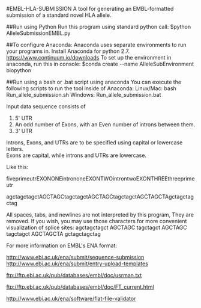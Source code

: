 #EMBL-HLA-SUBMISSION
A tool for generating an EMBL-formatted submission of a standard novel HLA allele. 

##Run using Python
Run this program using standard python call:
$python AlleleSubmissionEMBL.py

##To configure Anaconda:
Anaconda uses separate environments to run your programs in.
Install Anaconda for python 2.7.
https://www.continuum.io/downloads
To set up the environment in anaconda, run this in console:
$conda create --name AlleleSubEnvironment biopython

##Run using a bash or .bat script using anaconda
You can execute the following scripts to run the tool inside of Anaconda:
Linux/Mac:
bash Run_allele_submission.sh
Windows:
Run_allele_submission.bat

Input data sequence consists of 
1) 5' UTR 
2) An odd number of Exons, with an Even number of introns between them.  
3) 3' UTR

Introns, Exons, and UTRs are to be specified using capital or lowercase letters.  
Exons are capital, while introns and UTRs are lowercase.

Like this:

fiveprimeutrEXONONEintrononeEXONTWOintrontwoEXONTHREEthreeprimeutr

agctagctagctAGCTAGCtagctagctAGCTAGCtagctagctAGCTAGCTAgctagctagctag

All spaces, tabs, and newlines are not interpreted by this program,  They are removed.
If you wish, you may use those characters for more convenient visualization of splice sites:
agctagctagct
AGCTAGC
tagctagct
AGCTAGC
tagctagct
AGCTAGCTA
gctagctagctag

For more information on EMBL's ENA format:

http://www.ebi.ac.uk/ena/submit/sequence-submission
http://www.ebi.ac.uk/ena/submit/entry-upload-templates

ftp://ftp.ebi.ac.uk/pub/databases/embl/doc/usrman.txt

ftp://ftp.ebi.ac.uk/pub/databases/embl/doc/FT_current.html

http://www.ebi.ac.uk/ena/software/flat-file-validator
